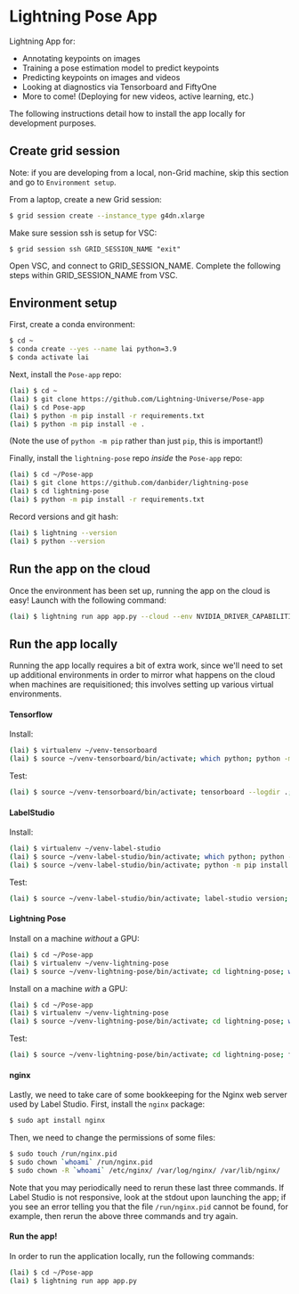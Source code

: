 # Lightning Pose App

Lightning App for:
* Annotating keypoints on images
* Training a pose estimation model to predict keypoints
* Predicting keypoints on images and videos
* Looking at diagnostics via Tensorboard and FiftyOne
* More to come! (Deploying for new videos, active learning, etc.)

The following instructions detail how to install the app locally for development purposes.

## Create grid session 
Note: if you are developing from a local, non-Grid machine, skip this section and go to 
`Environment setup`.

From a laptop, create a new Grid session:
```bash
$ grid session create --instance_type g4dn.xlarge 
```

Make sure session ssh is setup for VSC:
```
$ grid session ssh GRID_SESSION_NAME "exit"
```

Open VSC, and connect to GRID_SESSION_NAME. Complete the following steps within 
GRID_SESSION_NAME from VSC.

## Environment setup 

First, create a conda environment:
```bash
$ cd ~
$ conda create --yes --name lai python=3.9
$ conda activate lai
```

Next, install the `Pose-app` repo:
```bash
(lai) $ cd ~
(lai) $ git clone https://github.com/Lightning-Universe/Pose-app
(lai) $ cd Pose-app
(lai) $ python -m pip install -r requirements.txt
(lai) $ python -m pip install -e .
```
(Note the use of `python -m pip` rather than just `pip`, this is important!)

Finally, install the `lightning-pose` repo _inside_ the `Pose-app` repo:
```bash
(lai) $ cd ~/Pose-app
(lai) $ git clone https://github.com/danbider/lightning-pose
(lai) $ cd lightning-pose
(lai) $ python -m pip install -r requirements.txt
```

Record versions and git hash:
```bash
(lai) $ lightning --version
(lai) $ python --version
```

## Run the app on the cloud
Once the environment has been set up, running the app on the cloud is easy! Launch with the
following command:
```bash
(lai) $ lightning run app app.py --cloud --env NVIDIA_DRIVER_CAPABILITIES=compute,utility,video
```

## Run the app locally
Running the app locally requires a bit of extra work, since we'll need to set up additional 
environments in order to mirror what happens on the cloud when machines are requisitioned;
this involves setting up various virtual environments.

#### Tensorflow
Install:
```bash
(lai) $ virtualenv ~/venv-tensorboard 
(lai) $ source ~/venv-tensorboard/bin/activate; which python; python -m pip install tensorflow tensorboard; deactivate
```
Test:
```bash
(lai) $ source ~/venv-tensorboard/bin/activate; tensorboard --logdir .; deactivate
```

#### LabelStudio
Install:
```bash
(lai) $ virtualenv ~/venv-label-studio 
(lai) $ source ~/venv-label-studio/bin/activate; which python; python -m pip install label-studio label-studio-sdk; deactivate
(lai) $ source ~/venv-label-studio/bin/activate; python -m pip install -e .; deactivate

```
Test:
```bash
(lai) $ source ~/venv-label-studio/bin/activate; label-studio version; deactivate
```

#### Lightning Pose
Install on a machine _without_ a GPU:
```bash
(lai) $ cd ~/Pose-app
(lai) $ virtualenv ~/venv-lightning-pose
(lai) $ source ~/venv-lightning-pose/bin/activate; cd lightning-pose; which python; python -m pip install -e .; cd ..; deactivate
```

Install on a machine _with_ a GPU:
```bash
(lai) $ cd ~/Pose-app
(lai) $ virtualenv ~/venv-lightning-pose
(lai) $ source ~/venv-lightning-pose/bin/activate; cd lightning-pose; which python; python -m pip install -r requirements.txt; cd ..; deactivate
```

Test:
```bash
(lai) $ source ~/venv-lightning-pose/bin/activate; cd lightning-pose; fiftyone app launch; cd ..; deactivate
```

#### nginx
Lastly, we need to take care of some bookkeeping for the Nginx web server used by Label Studio. 
First, install the `nginx` package:
```bash
$ sudo apt install nginx
```

Then, we need to change the permissions of some files:
```bash
$ sudo touch /run/nginx.pid
$ sudo chown `whoami` /run/nginx.pid
$ sudo chown -R `whoami` /etc/nginx/ /var/log/nginx/ /var/lib/nginx/
```
Note that you may periodically need to rerun these last three commands. If Label Studio is not
responsive, look at the stdout upon launching the app; if you see an error telling you that
the file `/run/nginx.pid` cannot be found, for example, then rerun the above three commands and
try again.  

#### Run the app!

In order to run the application locally, run the following commands:

```bash
(lai) $ cd ~/Pose-app
(lai) $ lightning run app app.py
```
